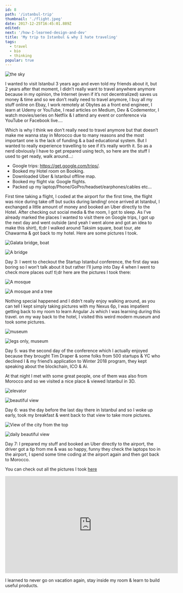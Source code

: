 ```yaml
---
id: 8
path: '/istanbul-trip'
thumbnail: './flight.jpeg'
date: 2017-12-25T16:45:01.889Z
edited:
next: '/how-I-learned-design-and-dev'
title: 'My trip to Istanbul & why I hate traveling'
tags:
  - travel
  - bio
  - thinking
popular: true
---
```


![the sky](flight.jpeg 'Follow me on Instagram to see more : https://www.instagram.com/smakosh19')

I wanted to visit Istanbul 3 years ago and even told my friends about it, but 2 years after that moment, I didn’t really want to travel anywhere anymore because in my opinion, the Internet (even if it’s not decentralized) saves us money & time and so we don’t really need to travel anymore, I buy all my stuff online on Ebay, I work remotely at Obytes as a front end engineer, I learn at Udemy or YouTube, I read articles on Medium, Dev & Codementor, I watch movies/series on Netflix & I attend any event or conference via YouTube or Facebook live….

Which is why I think we don’t really need to travel anymore but that doesn’t make me wanna stay in Morocco due to many reasons and the most important one is the lack of funding & a bad educational system. But I wanted to really experience travelling to see if it’s really worth it. So as a nerd obviously I have to get prepared using tech, so here are the stuff I used to get ready, walk around…:

- Google trips: https://get.google.com/trips/.
- Booked my Hotel room on Booking.
- Downloaded Uber & Istanbul offline map.
- Booked my flight via: Google flights.
- Packed up my laptop/Phone/GoPro/headset/earphones/cables etc…

First time taking a flight, I coded at the airport for the first time, the flight was nice during take off but sucks during landing! once arrived at Istanbul, I exchanged a little amount of money and booked an Uber directly to the Hotel. After checking out social media & the room, I got to sleep. As I’ve already marked the places I wanted to visit there on Google trips, I got up the next day and went outside (and yeah I went alone and got an idea to make this shirt), tl;dr I walked around Taksim square, boat tour, ate Chawarma & got back to my hotel. Here are some pictures I took.

![Galata bridge, boat](boat.jpeg)

![A bridge](bridge.jpeg)

Day 3: I went to checkout the Startup Istanbul conference, the first day was boring so I won’t talk about it but rather I’ll jump into Day 4 when I went to check more places out! tl;dr here are the pictures I took there:

![A mosque](mosque.jpeg)

![A mosque and a tree](mosque2.jpeg)

Nothing special happened and I didn’t really enjoy walking around, as you can tell I kept simply taking pictures with my Nexus 6p, I was impatient getting back to my room to learn Angular Js which I was learning during this travel. on my way back to the hotel, I visited this weird modern museum and took some pictures.

![museum](museum.jpeg)

![legs only, museum](museum2.jpeg)

Day 5: was the second day of the conference which I actually enjoyed because they brought Tim Draper & some folks from 500 startups & YC who declined I & my friend’s application to Winter 2018 program, they kept speaking about the blockchain, ICO & Ai.

At that night I met with some great people, one of them was also from Morocco and so we visited a nice place & viewed Istanbul in 3D.

![elevator](elevator.jpeg)

![beautiful view](view.jpeg)

Day 6: was the day before the last day there in Istanbul and so I woke up early, took my breakfast & went back to that view to take more pictures.

![View of the city from the top](city.jpeg)

![daily beautiful view](dailyview.jpeg)

Day 7: I prepared my stuff and booked an Uber directly to the airport, the driver got a tip from me & was so happy, funny they check the laptops too in the airport, I spend some time coding at the airport again and then got back to Morocco.

You can check out all the pictures I took [here](https://unsplash.com/@smakosh)

<div class="responsiveVideo">
    <iframe width="560" height="315" src="https://www.youtube.com/embed/3ixSvX5-Nsw" frameborder="0" allow="encrypted-media" allowfullscreen></iframe>
</div>

I learned to never go on vacation again, stay inside my room & learn to build useful products.
